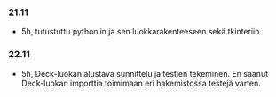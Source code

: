 ### 21.11
- 5h, tutustuttu pythoniin ja sen luokkarakenteeseen sekä tkinteriin.

### 22.11
- 5h, Deck-luokan alustava sunnittelu ja testien tekeminen. En saanut Deck-luokan importtia toimimaan eri hakemistossa testejä varten.
